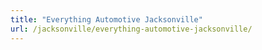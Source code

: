 ```yaml
---
title: "Everything Automotive Jacksonville"
url: /jacksonville/everything-automotive-jacksonville/
---
```


